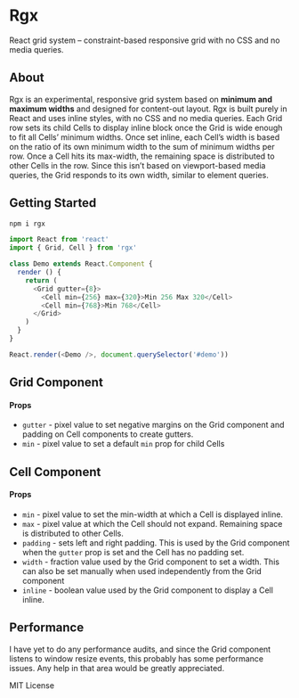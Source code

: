# Rgx

React grid system – constraint-based responsive grid with no CSS and no media queries.

## About

Rgx is an experimental, responsive grid system based on <b>minimum and maximum widths</b> and designed for content-out layout.
Rgx is built purely in React and uses inline styles, with no CSS and no media queries.
Each Grid row sets its child Cells to display inline block once the Grid is wide enough to fit all Cells’ minimum widths.
Once set inline, each Cell’s width is based on the ratio of its own minimum width to the sum of minimum widths per row.
Once a Cell hits its max-width, the remaining space is distributed to other Cells in the row.
Since this isn’t based on viewport-based media queries, the Grid responds to its own width, similar to element queries.


## Getting Started

```bash
npm i rgx
```

```js
import React from 'react'
import { Grid, Cell } from 'rgx'

class Demo extends React.Component {
  render () {
    return (
      <Grid gutter={8}>
        <Cell min={256} max={320}>Min 256 Max 320</Cell>
        <Cell min={768}>Min 768</Cell>
      </Grid>
    )
  }
}

React.render(<Demo />, document.querySelector('#demo'))
```

## Grid Component

#### Props
- `gutter` - pixel value to set negative margins on the Grid component and padding on Cell components to create gutters.
- `min` - pixel value to set a default `min` prop for child Cells

## Cell Component

#### Props
- `min` - pixel value to set the min-width at which a Cell is displayed inline.
- `max` - pixel value at which the Cell should not expand. Remaining space is distributed to other Cells.
- `padding` - sets left and right padding. This is used by the Grid component when the `gutter` prop is set and the Cell has no padding set.
- `width` - fraction value used by the Grid component to set a width. This can also be set manually when used independently from the Grid component
- `inline` - boolean value used by the Grid component to display a Cell inline.

## Performance

I have yet to do any performance audits, and since the Grid component listens to window resize events,
this probably has some performance issues. Any help in that area would be greatly appreciated.

MIT License

